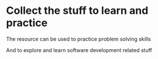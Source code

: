 # Collect the stuff to learn and practice

The resource can be used to practice problem solving skills

And to explore and learn software development related stuff
